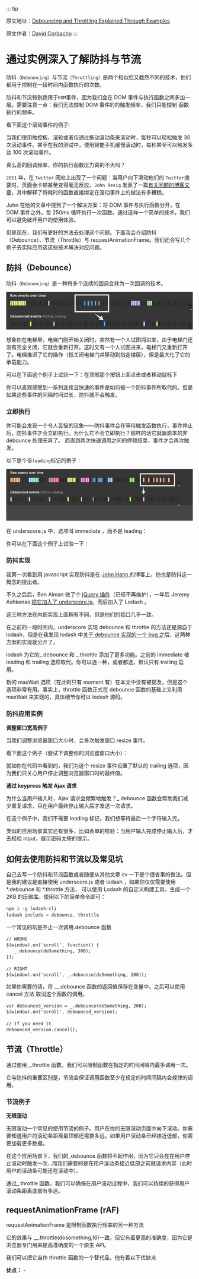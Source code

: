 ::: tip

原文地址：[Debouncing and Throttling Explained Through Examples](https://css-tricks.com/debouncing-throttling-explained-examples/)

原文作者：[David Corbacho](https://twitter.com/dcorbacho)
:::

# 通过实例深入了解防抖与节流

防抖`（Debouncing）`与节流`（Throttling）`是两个相似但又截然不同的技术，他们都用于控制在一段时间内函数执行的次数。

防抖和节流特别适用于`DOM`事件，因为我们会在 DOM 事件与执行函数之间多加一层。需要注意一点：我们无法控制 DOM 事件的的触发频率，我们只能控制 函数执行的频率。

看下面这个滚动事件的例子:

<!-- <div class="cp_embed_wrapper"><iframe allowfullscreen="true" allowpaymentrequest="true" allowtransparency="true" class="cp_embed_iframe " frameborder="0" height="268" width="100%" name="cp_embed_1" scrolling="no" src="https://codepen.io/dcorb/embed/PZOZgB?height=268&amp;theme-id=0&amp;slug-hash=PZOZgB&amp;default-tab=result&amp;user=dcorb&amp;name=cp_embed_1" style="width: 100%; overflow:hidden; display:block;" title="CodePen Embed" loading="lazy" id="cp_embed_PZOZgB"></iframe></div> -->

当我们使用触控板、滚轮或者仅通过拖动滚动条来滚动时，每秒可以轻松触发 30 次滚动事件。甚至在我的测试中，使用智能手机缓慢滚动时，每秒甚至可以触发多达 100 次滚动事件。

真么高的回调频率，你的执行函数压力真的不大吗？

`2011` 年，在 `Twitter` 网站上出现了一个问题：当用户向下滑动他们的 `Twitter`摘要时，页面会卡顿甚至变得毫无反应。`John Resig` 发表了一篇[有关问题的博客文章](https://johnresig.com/blog/learning-from-twitter/)，其中解释了将耗时的函数直接绑定在滚动事件上的做法有多糟糕。

John 在他的文章中提到了一个解决方案：将 DOM 事件与执行函数分开，在 DOM 事件之外，每 250ms 循环执行一次函数。通过这样一个简单的技术，我们可以避免破坏用户的使用体验。

但是现在，我们有更好的方法去处理这个问题。下面我会介绍防抖（Debounce）、节流（Throttle）与 requestAnimationFrame。我们还会写几个例子去实际应用这这些技术解决对应问题。

## 防抖（Debounce）

防抖`（Debouncing）`是一种将多个连续的回调合并为一次回调的技术。

![alt text](image.png)

想象你在电梯里。电梯门刚开始关闭时，突然有一个人试图闯进来，由于电梯门还没有完全关闭，它就会重新打开。这时又有一个人试图进来，电梯门又重新打开了。电梯推迟了它的操作（指关闭电梯门并移动到指定楼层），但是最大化了它的承载能力。

可以在下面这个例子上试验一下：在顶部那个按钮上面点击或者移动鼠标下

<!-- <div class="cp_embed_wrapper"><iframe allowfullscreen="true" allowpaymentrequest="true" allowtransparency="true" class="cp_embed_iframe " frameborder="0" height="268" width="100%" name="cp_embed_2" scrolling="no" src="https://codepen.io/dcorb/embed/KVxGqN?height=268&amp;theme-id=0&amp;slug-hash=KVxGqN&amp;default-tab=result&amp;user=dcorb&amp;name=cp_embed_2" style="width: 100%; overflow:hidden; display:block;" title="CodePen Embed" loading="lazy" id="cp_embed_KVxGqN"></iframe></div> -->

你可以直观感受到一系列连续且快速的事件是如何被一个防抖事件所取代的。但是如果这些事件的间隔时间过长，防抖就不会触发。

### 立即执行

你可能会发现一个令人苦恼的现象——防抖事件会在等待触发函数执行，事件停止后，防抖事件才会立即执行。为什么它不会立即执行？那样的话它就跟原本的非 debounce 处理无异了。
而直到两次快速调用之间的停顿结束，事件才会再次触发。

以下是个带`leading`标记的例子：

![alt text](image-1.png)

在 underscore.js 中，选项叫 immediate ，而不是 leading：

你可以在下面这个例子上试验一下：

<!-- <div class="cp_embed_wrapper"><iframe allowfullscreen="true" allowpaymentrequest="true" allowtransparency="true" class="cp_embed_iframe " frameborder="0" height="268" width="100%" name="cp_embed_3" scrolling="no" src="https://codepen.io/dcorb/embed/GZWqNV?height=268&amp;theme-id=0&amp;slug-hash=GZWqNV&amp;default-tab=result&amp;user=dcorb&amp;name=cp_embed_3" style="width: 100%; overflow:hidden; display:block;" title="CodePen Embed" loading="lazy" id="cp_embed_GZWqNV"></iframe></div> -->

### 防抖实现

我第一次看到用 javascript 实现防抖是在 [John Hann ](http://unscriptable.com/2009/03/20/debouncing-javascript-methods/)的博客上，他也是防抖这一概念的提出者。

不久之后后，Ben Alman 做了个 [jQuery 插件](https://benalman.com/projects/jquery-throttle-debounce-plugin/)（已经不再维护），一年后 Jeremy Ashkenas [把它加入了 underscore.js](https://github.com/jashkenas/underscore/commit/9e3e067f5025dbe5e93ed784f93b233882ca0ffe)。而后加入了 Lodash 。

这三种方法在内部实现上面稍有不同，但是他们的接口几乎一致。

在之前的一段时间内，underscore 实现 debounce 和 throttle 的方法还是源自于 lodash，但是在我发现 lodash 中[关于 debounce 实现的一个 bug 之](http://drupalmotion.com/article/debounce-and-throttle-visual-explanation)后，这两种方案的实现就分开了。

lodash 为它的\_.debounce 和 \_.throttle 添加了更多功能。之前的 immediate 被 leading 和 trailing 选项取代。你可以选一种，或者都选，默认只有 trailing 启用。

新的 maxWait 选项（在此时只有 moment 有）在本文中没有被提及，但是这个选项非常有用。事实上，throttle 函数正式在 debounce 函数的基础上又利用 maxWait 来实现的，具体细节你可以
lodash 源码。

### 防抖应用实例

**调整窗口宽高例子**

当我们调整浏览器窗口大小时，会多次触发窗口 resize 事件。

看下面这个例子（尝试下调整你的浏览器窗口大小）：

<!-- <div class="cp_embed_wrapper"><iframe allowfullscreen="true" allowpaymentrequest="true" allowtransparency="true" class="cp_embed_iframe " frameborder="0" height="268" width="100%" name="cp_embed_5" scrolling="no" src="https://codepen.io/dcorb/embed/XXPjpd?height=268&amp;theme-id=0&amp;slug-hash=XXPjpd&amp;default-tab=result&amp;user=dcorb&amp;name=cp_embed_5" style="width: 100%; overflow:hidden; display:block;" title="CodePen Embed" loading="lazy" id="cp_embed_XXPjpd"></iframe></div> -->

就如你在代码中看到的，我们为这个 resize 事件设置了默认的 trailing 选项，因为我们只关心用户停止调整浏览器窗口时的最终值。

**通过 keypress 触发 Ajax 请求**

为什么当用户输入时，Ajax 请求会频繁地触发？\_.debounce 函数会帮助我们减少重复请求，只在用户最终停止输入后才发送一次请求。

在这个例子中，我们不需要 leading 标记，我们想等待最后一个字符输入完。

<!-- <div class="cp_embed_wrapper"><iframe allowfullscreen="true" allowpaymentrequest="true" allowtransparency="true" class="cp_embed_iframe " frameborder="0" height="268" width="100%" name="cp_embed_6" scrolling="no" src="https://codepen.io/dcorb/embed/mVGVOL?height=268&amp;theme-id=0&amp;slug-hash=mVGVOL&amp;default-tab=result&amp;user=dcorb&amp;name=cp_embed_6" style="width: 100%; overflow:hidden; display:block;" title="CodePen Embed" loading="lazy" id="cp_embed_mVGVOL"></iframe></div> -->

类似的应用场景其实还有很多，比如表单的校验：当用户输入完成停止输入后，才去校验 input，展示密码太短的提示。

## 如何去使用防抖和节流以及常见坑

自己去写一个防抖和节流函数或者随便从其他文章 cv 一下是个很省事的做法。但是我的建议是直接使用 underscore.js 或者 lodash ，如果你仅仅需要使用*.debounce 和 *.throttle 方法，
可以使用 Lodash 的自定义构建工具，生成一个 2KB 的压缩库。使用以下的简单命令即可：

```js
npm i -g lodash-cli
lodash include = debounce, throttle
```

一个常见的坑是不止一次调用\.debounce 函数

```jquery
// WRONG
$(window).on('scroll', function() {
   _.debounce(doSomething, 300);
});

// RIGHT
$(window).on('scroll', _.debounce(doSomething, 200));
```

如果你需要的话，将 \_\_.debounce 函数的返回值保存在变量中，之后可以使用 cancel 方法 取消这个函数的调用。

```jquery
var debounced_version = _.debounce(doSomething, 200);
$(window).on('scroll', debounced_version);

// If you need it
debounced_version.cancel();
```

## 节流（Throttle）

通过使用 \_.throttle 函数，我们可以限制函数在指定的时间间隔内最多调用一次。

它与防抖的重要区别是，节流会保证调用函数至少在规定的时间间隔内会规律的调用。

### 节流例子

**无限滚动**

无限滚动一个常见的使用节流的例子。用户在你的无限滚动页面中向下滚动。你需要知道用户的滚动条距离最顶部还需要多远，如果用户滚动条已经接近低部，你需要加载更多数据。

在这个应用场景下，我们的\_debounce 函数将不起作用，因为它只会在在用户停止滚动时触发一次...而我们需要的是在用户滚动条接近低部之前就请求内容（此时用户的滚动条可能还在滚动中）。

通过\_.throttle 函数，我们可以确保在用户滚动过程中，我们可以持续的获得用户滚动条距离底部有多远。

<!-- <div class="cp_embed_wrapper"><iframe allowfullscreen="true" allowpaymentrequest="true" allowtransparency="true" class="cp_embed_iframe " frameborder="0" height="268" width="100%" name="cp_embed_7" scrolling="no" src="https://codepen.io/dcorb/embed/eJLMxa?height=268&amp;theme-id=0&amp;slug-hash=eJLMxa&amp;default-tab=result&amp;user=dcorb&amp;name=cp_embed_7" style="width: 100%; overflow:hidden; display:block;" title="CodePen Embed" loading="lazy" id="cp_embed_eJLMxa"></iframe></div> -->

## requestAnimationFrame (rAF)

requestAnimationFrame 是限制函数执行频率的另一种方法

它的效果与 \_\_.throttle(dosomething,16)一致。但它有着更高的准确度，因为它是浏览器专门用来提高准确度的一个原生 API。

我们可以把它当作 throttle 函数的一个替代品，他有着以下优缺点

**优点：** -
